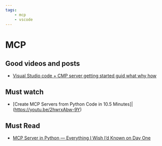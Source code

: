 ```yaml
---
tags:
    - mcp
    - vscode
---
```


# MCP


## Good videos  and posts
- [Visual Studio code + CMP server getting started guid what why how](https://youtu.be/iS25RFups4A)

## Must watch
- [Create MCP Servers from Python Code in 10.5 Minutes]|(https://youtu.be/2hwrxAbw-9Y)


## Must Read
- [MCP Server in Python — Everything I Wish I’d Known on Day One](https://www.digitalocean.com/community/tutorials/mcp-server-python)